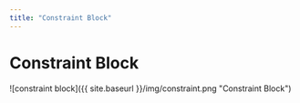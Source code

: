```yaml
---
title: "Constraint Block"
---
```

# Constraint Block
![constraint block]({{ site.baseurl }}/img/constraint.png "Constraint Block")